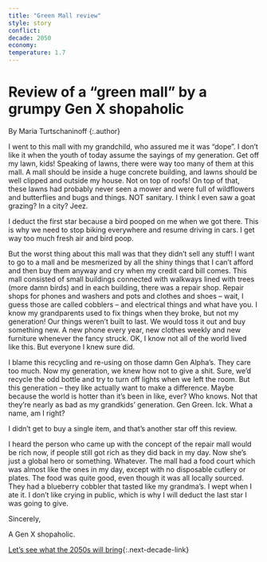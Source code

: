 ```yaml
---
title: "Green Mall review"
style: story
conflict: 
decade: 2050
economy: 
temperature: 1.7
---
```


# Review of a “green mall” by a grumpy Gen X shopaholic

By Maria Turtschaninoff
{:.author}

I went to this mall with my grandchild, who assured me it was “dope”. I don’t like it when the youth of today assume the sayings of my generation. Get off my lawn, kids! Speaking of lawns, there were way too many of them at this mall. A mall should be inside a huge concrete building, and lawns should be well clipped and outside my house. Not on top of roofs! On top of that, these lawns had probably never seen a mower and were full of wildflowers and butterflies and bugs and things. NOT sanitary. I think I even saw a goat grazing? In a city? Jeez.

I deduct the first star because a bird pooped on me when we got there. This is why we need to stop biking everywhere and resume driving in cars. I get way too much fresh air and bird poop.

But the worst thing about this mall was that they didn’t sell any stuff! I want to go to a mall and be mesmerized by all the shiny things that I can’t afford and then buy them anyway and cry when my credit card bill comes. This mall consisted of small buildings connected with walkways lined with trees (more damn birds) and in each building, there was a repair shop. Repair shops for phones and washers and pots and clothes and shoes – wait, I guess those are called cobblers – and electrical things and what have you. I know my grandparents used to fix things when they broke, but not my generation! Our things weren’t built to last. We would toss it out and buy something new. A new phone every year, new clothes weekly and new furniture whenever the fancy struck. OK, I know not all of the world lived like this. But everyone I knew sure did.

I blame this recycling and re-using on those damn Gen Alpha’s. They care too much. Now my generation, we knew how not to give a shit. Sure, we’d recycle the odd bottle and try to turn off lights when we left the room. But this generation – they like actually want to make a difference. Maybe because the world is hotter than it’s been in like, ever? Who knows. Not that they’re nearly as bad as my grandkids’ generation. Gen Green. Ick. What a name, am I right?

I didn’t get to buy a single item, and that’s another star off this review.

I heard the person who came up with the concept of the repair mall would be rich now, if people still got rich as they did back in my day. Now she’s just a global hero or something. Whatever. The mall had a food court which was almost like the ones in my day, except with no disposable cutlery or plates. The food was quite good, even though it was all locally sourced. They had a blueberry cobbler that tasted like my grandma’s. I wept when I ate it. I don’t like crying in public, which is why I will deduct the last star I was going to give.

Sincerely,

A Gen X shopaholic.

[Let’s see what the 2050s will bring](chapter_who-looks-after-the-wild.html){:.next-decade-link}
